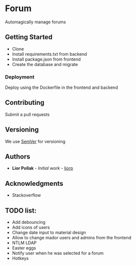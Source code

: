 # Forum

Automagically manage forums

## Getting Started

* Clone
* Install requirements.txt from backend
* Install package.json from frontend
* Create the database and migrate

### Deployment

Deploy using the Dockerfile in the frontend and backend

## Contributing

Submit a pull requests

## Versioning

We use [SemVer](http://semver.org/) for versioning 

## Authors

* **Lior Pollak** - *Initial work* - [liorp](https://github.com/liorp)

## Acknowledgments

* Stackoverflow

## TODO list:
* Add debouncing
* Add icons of users
* Change date input to material design
* Allow to change mador users and admins from the frontend
* NTLM LDAP
* Easter eggs
* Notify user when he was selected for a forum
* Hotkeys
